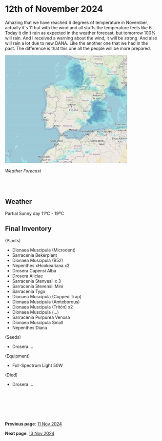 # 12th of November 2024

Amazing that we have reached 6 degrees of temperature in November, actually it's 11 but with the wind and all stuffs the temperature feels like 6. Today it din't rain as expected in the weather forecast, but tomorrow 100% will rain. And I received a warning about the wind, it will be strong. And also will rain a lot due to new DANA. Like the another one that we had in the past. The difference is that this one all the people will be more prepared.

<img src="../../docs/resource/img/20241112/12112024_1.gif" alt="Weather Forecast" width="400">

*Weather Forecast*
<br><br><br><br>

## Weather

Partial Sunny  day 11ºC - 19ºC


## Final Inventory

(Plants)
- Dionaea Muscipula (Microdent)
- Sarracenia Bekerplant
- Dionaea Muscipula (B52)
- Nepenthes xHookeariana x2
- Drosera Capensi Alba
- Drosera Aliciae
- Sarracenia Stenvesii x 3
- Sarracenia Stevensii Mini
- Sarracenia Tygo
- Dionaea Muscipula (Cupped Trap)
- Dionaea Muscipula (Amteborous)
- Dionaea Muscipula (Tritón) x2
- Dionaea Muscipula (...)
- Sarracenia Purpurea Venosa
- Dionaea Muscipula Small
- Nepenthes Diana

(Seeds)
- Drosera ...

(Equipment)
- Full-Spectrum Light 50W

(Died)
- Drosera ...

<br>
<br>
<br>
<br>
<br>

**Previous page**: <a href="./11_nov_2024">11 Nov 2024</a>

**Next page**: <a href="./13_nov_2024">13 Nov 2024</a>
<br>
<br>
<br>
<br>
<br>
<br>